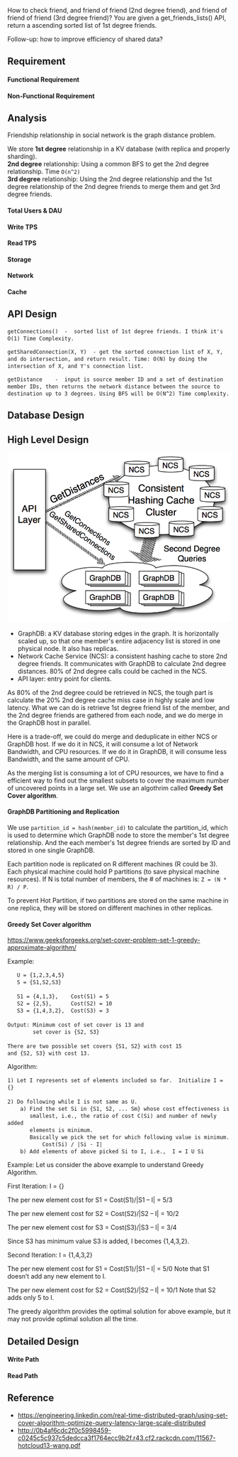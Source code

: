 How to check friend, and friend of friend (2nd degree friend), and friend of friend of friend (3rd degree friend)? 
You are given a get_friends_lists() API, return a ascending sorted list of 1st degree friends.

Follow-up: how to improve efficiency of shared data?

## Requirement

#### Functional Requirement

#### Non-Functional Requirement

## Analysis

Friendship relationship in social network is the graph distance problem. 

We store **1st degree** relationship in a KV database (with replica and properly sharding).  
**2nd degree** relationship: Using a common BFS to get the 2nd degree relationship. Time `O(n^2)`  
**3rd degree** relationship: Using the 2nd degree relationship and the 1st degree relationship of the 2nd degree friends to merge them and get 3rd degree friends.  

#### Total Users & DAU

#### Write TPS

#### Read TPS

#### Storage

#### Network

#### Cache

## API Design

```
getConnections()  -  sorted list of 1st degree friends. I think it's O(1) Time Complexity.
```

```
getSharedConnection(X, Y)  - get the sorted connection list of X, Y, and do intersection, and return result. Time: O(N) by doing the intersection of X, and Y's connection list.
```

```
getDistance    -  input is source member ID and a set of destination member IDs, then returns the network distance between the source to destination up to 3 degrees. Using BFS will be O(N^2) Time complexity.
```

## Database Design

## High Level Design


![GraphArchitectureDiagram.png](pic/GraphArchitectureDiagram.png)

* GraphDB: a KV database storing edges in the graph. It is horizontally scaled up, so that one member's entire adjacency list is stored in one physical node. It also has replicas.
* Network Cache Service (NCS): a consistent hashing cache to store 2nd degree friends. It communicates with GraphDB to calculate 2nd degree distances. 80% of 2nd degree calls could be cached in the NCS.
* API layer: entry point for clients.

As 80% of the 2nd degree could be retrieved in NCS, the tough part is calculate the 20% 2nd degree cache miss case in highly scale and low latency. What we can do is retrieve 1st degree friend list of the member, and the 2nd degree friends are gathered from each node, and we do merge in the GraphDB host in parallel. 

Here is a trade-off, we could do merge and deduplicate in either NCS or GraphDB host. If we do it in NCS, it will consume a lot of Network Bandwidth, and CPU resources. If we do it in GraphDB, it will consume less Bandwidth, and the same amount of CPU.

As the merging list is consuming a lot of CPU resources, we have to find a efficient way to find out the smallest subsets to cover the maximum number of uncovered points in a large set. We use an algothrim called **Greedy Set Cover algorithm**.

#### GraphDB Partitioning and Replication
We use `partition_id = hash(member_id)` to calculate the partition_id, which is used to determine which GraphDB node to store the member's 1st degree relationship. And the each member's 1st degree friends are sorted by ID and stored in one single GraphDB.

Each partition node is replicated on R different machines (R could be 3). Each physical machine could hold P partitions (to save physical machine resources). If N is total number of members, the # of machines is: `Z = (N * R) / P`.

To prevent Hot Partition, if two partitions are stored on the same machine in one replica, they will be stored on different machines in other replicas.



#### Greedy Set Cover algorithm
https://www.geeksforgeeks.org/set-cover-problem-set-1-greedy-approximate-algorithm/

Example:
```
   U = {1,2,3,4,5}
   S = {S1,S2,S3}
   
   S1 = {4,1,3},    Cost(S1) = 5
   S2 = {2,5},      Cost(S2) = 10
   S3 = {1,4,3,2},  Cost(S3) = 3

Output: Minimum cost of set cover is 13 and 
        set cover is {S2, S3}

There are two possible set covers {S1, S2} with cost 15
and {S2, S3} with cost 13.
```

Algorithm: 
```
1) Let I represents set of elements included so far.  Initialize I = {}

2) Do following while I is not same as U.
    a) Find the set Si in {S1, S2, ... Sm} whose cost effectiveness is 
       smallest, i.e., the ratio of cost C(Si) and number of newly added 
       elements is minimum. 
       Basically we pick the set for which following value is minimum.
           Cost(Si) / |Si - I|
    b) Add elements of above picked Si to I, i.e.,  I = I U Si
```

Example: 
Let us consider the above example to understand Greedy Algorithm.

First Iteration:
I = {}

The per new element cost for S1 = Cost(S1)/|S1 – I| = 5/3

The per new element cost for S2 = Cost(S2)/|S2 – I| = 10/2

The per new element cost for S3 = Cost(S3)/|S3 – I| = 3/4

Since S3 has minimum value S3 is added, I becomes {1,4,3,2}.

Second Iteration:
I = {1,4,3,2}

The per new element cost for S1 = Cost(S1)/|S1 – I| = 5/0
Note that S1 doesn’t add any new element to I.

The per new element cost for S2 = Cost(S2)/|S2 – I| = 10/1
Note that S2 adds only 5 to I.

The greedy algorithm provides the optimal solution for above example, but it may not provide optimal solution all the time.

## Detailed Design

#### Write Path

#### Read Path




## Reference
* https://engineering.linkedin.com/real-time-distributed-graph/using-set-cover-algorithm-optimize-query-latency-large-scale-distributed
* http://0b4af6cdc2f0c5998459-c0245c5c937c5dedcca3f1764ecc9b2f.r43.cf2.rackcdn.com/11567-hotcloud13-wang.pdf
